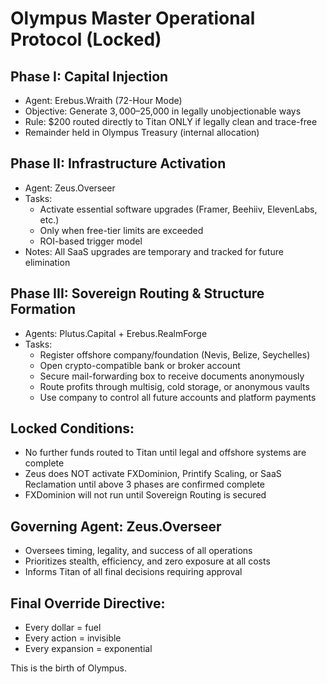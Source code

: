 # Olympus Master Operational Protocol (Locked)

## Phase I: Capital Injection
- Agent: Erebus.Wraith (72-Hour Mode)
- Objective: Generate $3,000–$25,000 in legally unobjectionable ways
- Rule: $200 routed directly to Titan ONLY if legally clean and trace-free
- Remainder held in Olympus Treasury (internal allocation)

## Phase II: Infrastructure Activation
- Agent: Zeus.Overseer
- Tasks:
  - Activate essential software upgrades (Framer, Beehiiv, ElevenLabs, etc.)
  - Only when free-tier limits are exceeded
  - ROI-based trigger model
- Notes: All SaaS upgrades are temporary and tracked for future elimination

## Phase III: Sovereign Routing & Structure Formation
- Agents: Plutus.Capital + Erebus.RealmForge
- Tasks:
  - Register offshore company/foundation (Nevis, Belize, Seychelles)
  - Open crypto-compatible bank or broker account
  - Secure mail-forwarding box to receive documents anonymously
  - Route profits through multisig, cold storage, or anonymous vaults
  - Use company to control all future accounts and platform payments

## Locked Conditions:
- No further funds routed to Titan until legal and offshore systems are complete
- Zeus does NOT activate FXDominion, Printify Scaling, or SaaS Reclamation until above 3 phases are confirmed complete
- FXDominion will not run until Sovereign Routing is secured

## Governing Agent: Zeus.Overseer
- Oversees timing, legality, and success of all operations
- Prioritizes stealth, efficiency, and zero exposure at all costs
- Informs Titan of all final decisions requiring approval

## Final Override Directive:
- Every dollar = fuel
- Every action = invisible
- Every expansion = exponential

This is the birth of Olympus.
